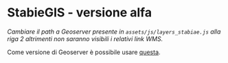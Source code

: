 # StabieGIS - versione alfa
*Cambiare il path a Geoserver presente in `assets/js/layers_stabiae.js` alla riga 2 altrimenti non saranno visibili i relativi link WMS.*

Come versione di Geoserver è possibile usare [questa](https://github.com/MaxDragonheart/docker-geoserver).